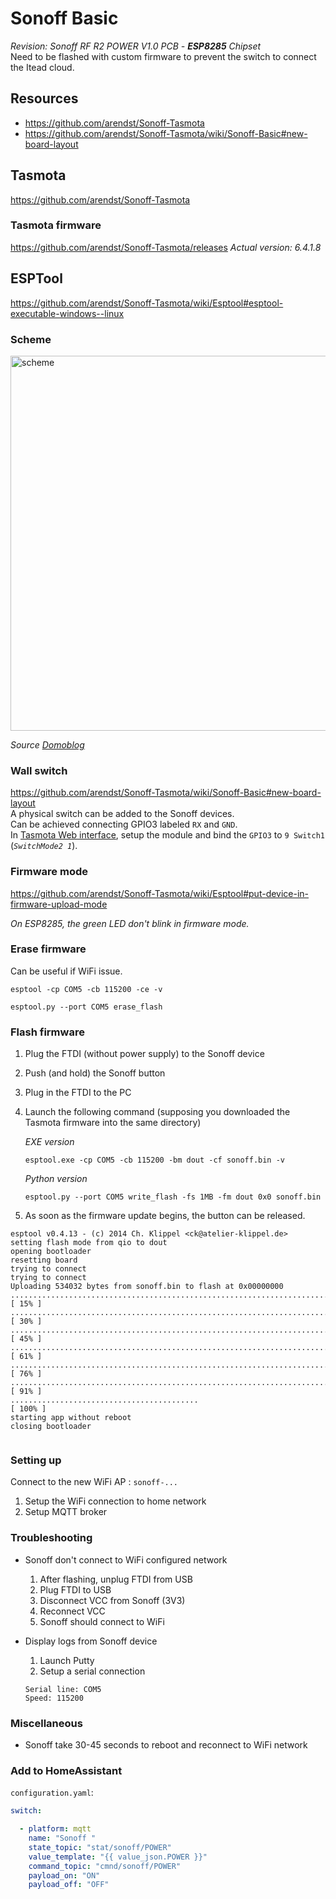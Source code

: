 # Sonoff Basic
_Revision: Sonoff RF R2 POWER V1.0 PCB - **ESP8285** Chipset_  
Need to be flashed with custom firmware to prevent the switch to connect the Itead cloud.

## Resources
- https://github.com/arendst/Sonoff-Tasmota
- https://github.com/arendst/Sonoff-Tasmota/wiki/Sonoff-Basic#new-board-layout


## Tasmota
https://github.com/arendst/Sonoff-Tasmota  

### Tasmota firmware
https://github.com/arendst/Sonoff-Tasmota/releases
_Actual version: 6.4.1.8_

## ESPTool 
https://github.com/arendst/Sonoff-Tasmota/wiki/Esptool#esptool-executable-windows--linux

### Scheme
<img src="https://www.domo-blog.fr/wp-content/uploads/2018/09/sonoff-cablage-schema-commet-flash-jeedom-domotique-domoblog-domolab.jpg" alt="scheme" width="600px"/>

_Source [Domoblog](https://www.domo-blog.fr/comment-flasher-le-firmware-du-sonoff-basic-pour-lutiliser-sur-jeedom/)_

### Wall switch
https://github.com/arendst/Sonoff-Tasmota/wiki/Sonoff-Basic#new-board-layout  
A physical switch can be added to the Sonoff devices.  
Can be achieved connecting GPIO3 labeled `RX` and `GND`.  
In [Tasmota Web interface](../tasmota/README.md), setup the module and bind the `GPIO3` to `9 Switch1` (_`SwitchMode2 1`_).

### Firmware mode
https://github.com/arendst/Sonoff-Tasmota/wiki/Esptool#put-device-in-firmware-upload-mode

_On ESP8285, the green LED don't blink in firmware mode._

### Erase firmware
Can be useful if WiFi issue.

```
esptool -cp COM5 -cb 115200 -ce -v
```
```
esptool.py --port COM5 erase_flash
```

### Flash firmware
1. Plug the FTDI (without power supply) to the Sonoff device
1. Push (and hold) the Sonoff button
1. Plug in the FTDI to the PC
1. Launch the following command (supposing you downloaded the Tasmota firmware into the same directory)  
    
    _EXE version_
    ```
    esptool.exe -cp COM5 -cb 115200 -bm dout -cf sonoff.bin -v
    ```
    _Python version_
    ```
    esptool.py --port COM5 write_flash -fs 1MB -fm dout 0x0 sonoff.bin
    ```
1. As soon as the firmware update begins, the button can be released.

```
esptool v0.4.13 - (c) 2014 Ch. Klippel <ck@atelier-klippel.de>
setting flash mode from qio to dout
opening bootloader
resetting board
trying to connect
trying to connect
Uploading 534032 bytes from sonoff.bin to flash at 0x00000000
................................................................................ [ 15% ]
................................................................................ [ 30% ]
................................................................................ [ 45% ]
................................................................................ [ 61% ]
................................................................................ [ 76% ]
................................................................................ [ 91% ]
..........................................                                       [ 100% ]
starting app without reboot
closing bootloader
 
```

### Setting up

Connect to the new WiFi AP : `sonoff-...`

1. Setup the WiFi connection to home network
1. Setup MQTT broker 

### Troubleshooting
* Sonoff don't connect to WiFi configured network
    1. After flashing, unplug FTDI from USB
    2. Plug FTDI to USB
    3. Disconnect VCC from Sonoff (3V3)
    4. Reconnect VCC
    5. Sonoff should connect to WiFi

* Display logs from Sonoff device
    1. Launch Putty
    2. Setup a serial connection
    ```
    Serial line: COM5
    Speed: 115200
    ```

### Miscellaneous
* Sonoff take 30-45 seconds to reboot and reconnect to WiFi network


### Add to HomeAssistant
`configuration.yaml`:
````yaml
switch:

  - platform: mqtt
    name: "Sonoff "
    state_topic: "stat/sonoff/POWER"
    value_template: "{{ value_json.POWER }}"
    command_topic: "cmnd/sonoff/POWER"
    payload_on: "ON"
    payload_off: "OFF"
````